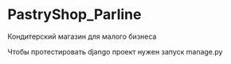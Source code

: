 # PastryShop_Parline

Кондитерский магазин для малого бизнеса

Чтобы протестировать django проект нужен запуск manage.py
